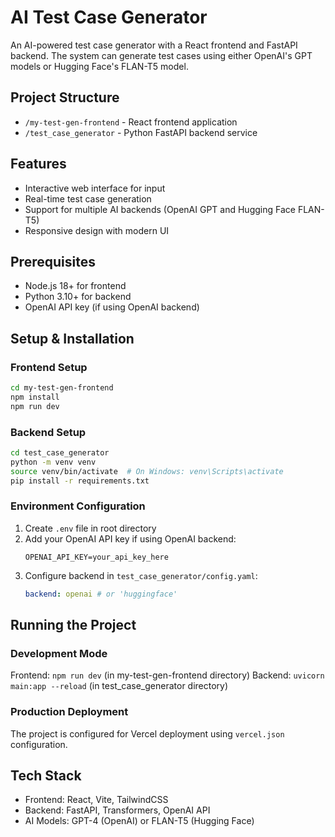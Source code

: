 # AI Test Case Generator

An AI-powered test case generator with a React frontend and FastAPI backend. The system can generate test cases using either OpenAI's GPT models or Hugging Face's FLAN-T5 model.

## Project Structure

- `/my-test-gen-frontend` - React frontend application
- `/test_case_generator` - Python FastAPI backend service

## Features

- Interactive web interface for input
- Real-time test case generation
- Support for multiple AI backends (OpenAI GPT and Hugging Face FLAN-T5)
- Responsive design with modern UI

## Prerequisites

- Node.js 18+ for frontend
- Python 3.10+ for backend
- OpenAI API key (if using OpenAI backend)

## Setup & Installation

### Frontend Setup

```bash
cd my-test-gen-frontend
npm install
npm run dev
```

### Backend Setup

```bash
cd test_case_generator
python -m venv venv
source venv/bin/activate  # On Windows: venv\Scripts\activate
pip install -r requirements.txt
```

### Environment Configuration

1. Create `.env` file in root directory
2. Add your OpenAI API key if using OpenAI backend:
   ```
   OPENAI_API_KEY=your_api_key_here
   ```
3. Configure backend in `test_case_generator/config.yaml`:
   ```yaml
   backend: openai # or 'huggingface'
   ```

## Running the Project

### Development Mode

Frontend: `npm run dev` (in my-test-gen-frontend directory)
Backend: `uvicorn main:app --reload` (in test_case_generator directory)

### Production Deployment

The project is configured for Vercel deployment using `vercel.json` configuration.

## Tech Stack

- Frontend: React, Vite, TailwindCSS
- Backend: FastAPI, Transformers, OpenAI API
- AI Models: GPT-4 (OpenAI) or FLAN-T5 (Hugging Face)
